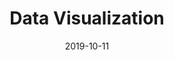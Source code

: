 ---
title: Data Visualization
description: I led the design of a visual language for Data Visualization widgets used in UBI Banca’s Data Intelligence internal product.
client: UBI Banca
skills:
  - User Interface
  - Interaction Design
date: 2019-10-11
finished: true
layout: work
permalink: false
---